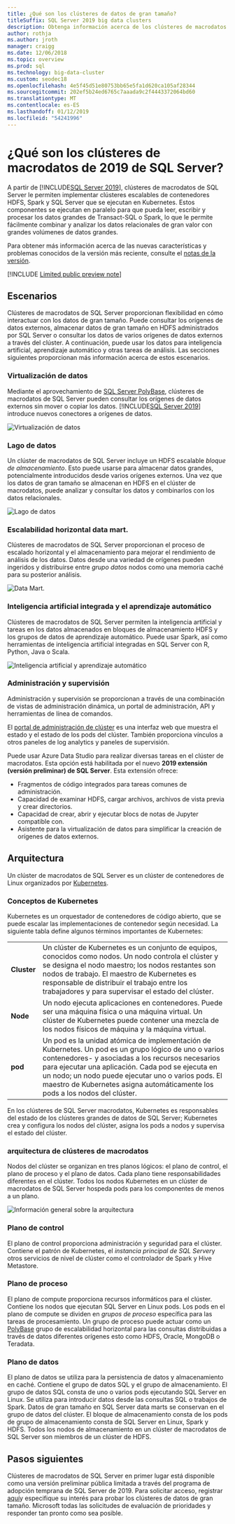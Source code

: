 ```yaml
---
title: ¿Qué son los clústeres de datos de gran tamaño?
titleSuffix: SQL Server 2019 big data clusters
description: Obtenga información acerca de los clústeres de macrodatos de 2019 de SQL Server (versión preliminar) que se ejecutan en Kubernetes y proporcionan opciones de escalabilidad horizontal relacionales y datos de HDFS.
author: rothja
ms.author: jroth
manager: craigg
ms.date: 12/06/2018
ms.topic: overview
ms.prod: sql
ms.technology: big-data-cluster
ms.custom: seodec18
ms.openlocfilehash: 4e5f45d51e80753bb65e5fa1d620ca105af28344
ms.sourcegitcommit: 202ef5b24ed6765c7aaada9c2f4443372064bd60
ms.translationtype: MT
ms.contentlocale: es-ES
ms.lasthandoff: 01/12/2019
ms.locfileid: "54241996"
---
```

# <a name="what-are-sql-server-2019-big-data-clusters"></a>¿Qué son los clústeres de macrodatos de 2019 de SQL Server?

A partir de [!INCLUDE[SQL Server 2019](../includes/sssqlv15-md.md)], clústeres de macrodatos de SQL Server le permiten implementar clústeres escalables de contenedores HDFS, Spark y SQL Server que se ejecutan en Kubernetes. Estos componentes se ejecutan en paralelo para que pueda leer, escribir y procesar los datos grandes de Transact-SQL o Spark, lo que le permite fácilmente combinar y analizar los datos relacionales de gran valor con grandes volúmenes de datos grandes.

Para obtener más información acerca de las nuevas características y problemas conocidos de la versión más reciente, consulte el [notas de la versión](big-data-cluster-release-notes.md).

[!INCLUDE [Limited public preview note](../includes/big-data-cluster-preview-note.md)]

## <a name="scenarios"></a>Escenarios

Clústeres de macrodatos de SQL Server proporcionan flexibilidad en cómo interactuar con los datos de gran tamaño. Puede consultar los orígenes de datos externos, almacenar datos de gran tamaño en HDFS administrados por SQL Server o consultar los datos de varios orígenes de datos externos a través del clúster. A continuación, puede usar los datos para inteligencia artificial, aprendizaje automático y otras tareas de análisis. Las secciones siguientes proporcionan más información acerca de estos escenarios.

### <a name="data-virtualization"></a>Virtualización de datos

Mediante el aprovechamiento de [SQL Server PolyBase](../relational-databases/polybase/polybase-guide.md), clústeres de macrodatos de SQL Server pueden consultar los orígenes de datos externos sin mover o copiar los datos. [!INCLUDE[SQL Server 2019](../includes/sssqlv15-md.md)] introduce nuevos conectores a orígenes de datos.

![Virtualización de datos](media/big-data-cluster-overview/data-virtualization.png)

### <a name="data-lake"></a>Lago de datos

Un clúster de macrodatos de SQL Server incluye un HDFS escalable *bloque de almacenamiento*. Esto puede usarse para almacenar datos grandes, potencialmente introducidos desde varios orígenes externos. Una vez que los datos de gran tamaño se almacenan en HDFS en el clúster de macrodatos, puede analizar y consultar los datos y combinarlos con los datos relacionales.

![Lago de datos](media/big-data-cluster-overview/data-lake.png)

### <a name="scale-out-data-mart"></a>Escalabilidad horizontal data mart.

Clústeres de macrodatos de SQL Server proporcionan el proceso de escalado horizontal y el almacenamiento para mejorar el rendimiento de análisis de los datos. Datos desde una variedad de orígenes pueden ingeridos y distribuirse entre *grupo datos* nodos como una memoria caché para su posterior análisis.

![Data Mart.](media/big-data-cluster-overview/data-mart.png)

### <a name="integrated-ai-and-machine-learning"></a>Inteligencia artificial integrada y el aprendizaje automático

Clústeres de macrodatos de SQL Server permiten la inteligencia artificial y tareas en los datos almacenados en bloques de almacenamiento HDFS y los grupos de datos de aprendizaje automático. Puede usar Spark, así como herramientas de inteligencia artificial integradas en SQL Server con R, Python, Java o Scala.

![Inteligencia artificial y aprendizaje automático](media/big-data-cluster-overview/ai-ml-spark.png)

### <a name="management-and-monitoring"></a>Administración y supervisión

Administración y supervisión se proporcionan a través de una combinación de vistas de administración dinámica, un portal de administración, API y herramientas de línea de comandos.

El [portal de administración de clúster](cluster-admin-portal.md) es una interfaz web que muestra el estado y el estado de los pods del clúster. También proporciona vínculos a otros paneles de log analytics y paneles de supervisión.

Puede usar Azure Data Studio para realizar diversas tareas en el clúster de macrodatos. Esta opción está habilitada por el nuevo **2019 extensión (versión preliminar) de SQL Server**. Esta extensión ofrece:

- Fragmentos de código integrados para tareas comunes de administración.
- Capacidad de examinar HDFS, cargar archivos, archivos de vista previa y crear directorios.
- Capacidad de crear, abrir y ejecutar blocs de notas de Jupyter compatible con.
- Asistente para la virtualización de datos para simplificar la creación de orígenes de datos externos.

## <a id="architecture"></a> Arquitectura

Un clúster de macrodatos de SQL Server es un clúster de contenedores de Linux organizados por [Kubernetes](https://kubernetes.io/docs/concepts/).

### <a name="kubernetes-concepts"></a>Conceptos de Kubernetes

Kubernetes es un orquestador de contenedores de código abierto, que se puede escalar las implementaciones de contenedor según necesidad. La siguiente tabla define algunos términos importantes de Kubernetes:

|||
|--|--|
| **Cluster** | Un clúster de Kubernetes es un conjunto de equipos, conocidos como nodos. Un nodo controla el clúster y se designa el nodo maestro; los nodos restantes son nodos de trabajo. El maestro de Kubernetes es responsable de distribuir el trabajo entre los trabajadores y para supervisar el estado del clúster. |
| **Node** | Un nodo ejecuta aplicaciones en contenedores. Puede ser una máquina física o una máquina virtual. Un clúster de Kubernetes puede contener una mezcla de los nodos físicos de máquina y la máquina virtual. |
| **pod** | Un pod es la unidad atómica de implementación de Kubernetes. Un pod es un grupo lógico de uno o varios contenedores- y asociadas a los recursos necesarios para ejecutar una aplicación. Cada pod se ejecuta en un nodo; un nodo puede ejecutar uno o varios pods. El maestro de Kubernetes asigna automáticamente los pods a los nodos del clúster. |

En los clústeres de SQL Server macrodatos, Kubernetes es responsables del estado de los clústeres grandes de datos de SQL Server; Kubernetes crea y configura los nodos del clúster, asigna los pods a nodos y supervisa el estado del clúster.

### <a name="big-data-clusters-architecture"></a>arquitectura de clústeres de macrodatos

Nodos del clúster se organizan en tres planos lógicos: el plano de control, el plano de proceso y el plano de datos. Cada plano tiene responsabilidades diferentes en el clúster. Todos los nodos Kubernetes en un clúster de macrodatos de SQL Server hospeda pods para los componentes de menos a un plano.

![Información general sobre la arquitectura](media/big-data-cluster-overview/architecture-diagram-planes.png)

### <a id="controlplane"></a> Plano de control

El plano de control proporciona administración y seguridad para el clúster. Contiene el patrón de Kubernetes, el *instancia principal de SQL Server*y otros servicios de nivel de clúster como el controlador de Spark y Hive Metastore.

### <a id="computeplane"></a> Plano de proceso

El plano de compute proporciona recursos informáticos para el clúster. Contiene los nodos que ejecutan SQL Server en Linux pods. Los pods en el plano de compute se dividen en *grupos de proceso* específica para las tareas de procesamiento. Un grupo de proceso puede actuar como un [PolyBase](../relational-databases/polybase/polybase-guide.md) grupo de escalabilidad horizontal para las consultas distribuidas a través de datos diferentes orígenes esto como HDFS, Oracle, MongoDB o Teradata.

### <a id="dataplane"></a> Plano de datos

El plano de datos se utiliza para la persistencia de datos y almacenamiento en caché. Contiene el grupo de datos SQL y el grupo de almacenamiento.  El grupo de datos SQL consta de uno o varios pods ejecutando SQL Server en Linux. Se utiliza para introducir datos desde las consultas SQL o trabajos de Spark. Datos de gran tamaño en SQL Server data marts se conservan en el grupo de datos del clúster. El bloque de almacenamiento consta de los pods de grupo de almacenamiento consta de SQL Server en Linux, Spark y HDFS. Todos los nodos de almacenamiento en un clúster de macrodatos de SQL Server son miembros de un clúster de HDFS.

## <a name="next-steps"></a>Pasos siguientes

Clústeres de macrodatos de SQL Server en primer lugar está disponible como una versión preliminar pública limitada a través del programa de adopción temprana de SQL Server de 2019. Para solicitar acceso, registrar [aquí](https://aka.ms/eapsignup)y especifique su interés para probar los clústeres de datos de gran tamaño. Microsoft todas las solicitudes de evaluación de prioridades y responder tan pronto como sea posible.
